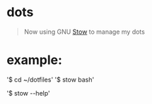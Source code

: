 # dots

> Now using GNU [Stow](http://www.gnu.org/software/stow/) to manage my dots

# example:

'$ cd ~/dotfiles'
'$ stow bash'

'$ stow --help'
